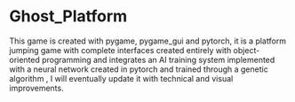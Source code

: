 # Ghost_Platform
This game is created with pygame, pygame_gui and pytorch, it is a platform jumping game with complete interfaces created entirely with object-oriented programming and integrates an AI training system implemented with a neural network created in pytorch and trained through a genetic algorithm , I will eventually update it with technical and visual improvements.
